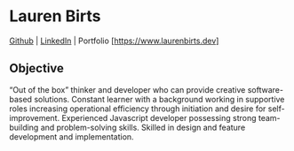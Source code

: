 # Lauren Birts

[Github](https://github.com/birts) | [LinkedIn](https://www.linkedin.com/in/lauren-birts) | Portfolio [https://www.laurenbirts.dev]

## Objective 

“Out of the box” thinker and developer who can provide creative software-based solutions. Constant learner with a background working in supportive roles increasing operational efficiency through initiation and desire for self-improvement. Experienced Javascript developer possessing strong team-building and problem-solving skills. Skilled in design and feature development and implementation. 

